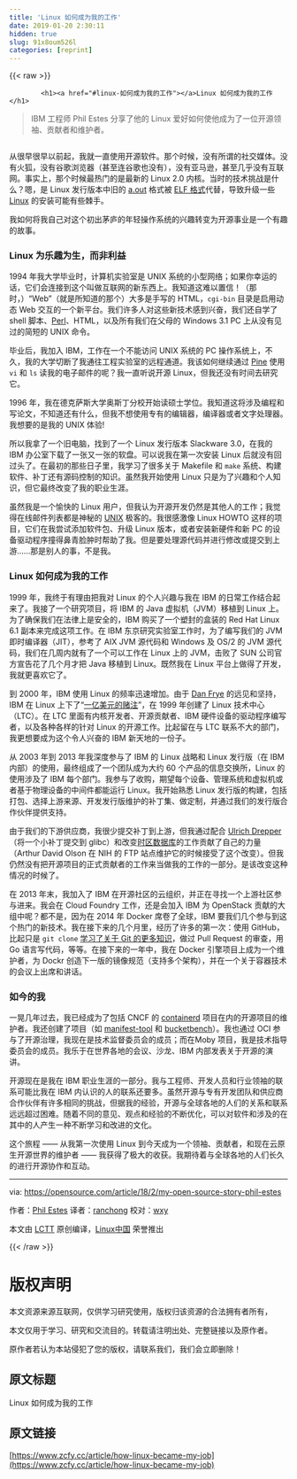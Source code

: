 ```yaml
---
title: 'Linux 如何成为我的工作' 
date: 2019-01-20 2:30:11
hidden: true
slug: 91x8oum526l
categories: [reprint]
---
```


{{< raw >}}

            <h1><a href="#linux-如何成为我的工作"></a>Linux 如何成为我的工作</h1>
<blockquote>
<p>IBM 工程师 Phil Estes 分享了他的 Linux 爱好如何使他成为了一位开源领袖、贡献者和维护者。</p>
</blockquote>
<p><a href="https://camo.githubusercontent.com/633172c58101d794231275a6c8f5f962bbc681cf/68747470733a2f2f6f70656e736f757263652e636f6d2f73697465732f64656661756c742f66696c65732f7374796c65732f696d6167652d66756c6c2d73697a652f7075626c69632f6c6561642d696d616765732f6c696e75785f70656e6775696e5f677265656e2e706e673f69746f6b3d454e64567a573232"><img src="http://p0.qhimg.com/t01d63748f054ebc126.png" alt=""></a></p>
<p>从很早很早以前起，我就一直使用开源软件。那个时候，没有所谓的社交媒体。没有火狐，没有谷歌浏览器（甚至连谷歌也没有），没有亚马逊，甚至几乎没有互联网。事实上，那个时候最热门的是最新的 Linux 2.0 内核。当时的技术挑战是什么？嗯，是 Linux 发行版本中旧的 <a href="https://en.wikipedia.org/wiki/A.out">a.out</a> 格式被 <a href="https://en.wikipedia.org/wiki/Executable_and_Linkable_Format">ELF 格式</a>代替，导致升级一些 <a href="https://opensource.com/node/19796">Linux</a> 的安装可能有些棘手。</p>
<p>我如何将我自己对这个初出茅庐的年轻操作系统的兴趣转变为开源事业是一个有趣的故事。</p>
<h3><a href="#linux-为乐趣为生而非利益"></a>Linux 为乐趣为生，而非利益</h3>
<p>1994 年我大学毕业时，计算机实验室是 UNIX 系统的小型网络；如果你幸运的话，它们会连接到这个叫做互联网的新东西上。我知道这难以置信！（那时，）“Web”（就是所知道的那个）大多是手写的 HTML，<code>cgi-bin</code> 目录是启用动态 Web 交互的一个新平台。我们许多人对这些新技术感到兴奋，我们还自学了 shell 脚本、<a href="https://opensource.com/node/25456">Perl</a>、HTML，以及所有我们在父母的 Windows 3.1 PC 上从没有见过的简短的 UNIX 命令。</p>
<p>毕业后，我加入 IBM，工作在一个不能访问 UNIX 系统的 PC 操作系统上，不久，我的大学切断了我通往工程实验室的远程通道。我该如何继续通过 <a href="https://opensource.com/article/17/10/alpine-email-client">Pine</a> 使用 <code>vi</code> 和 <code>ls</code> 读我的电子邮件的呢？我一直听说开源 Linux，但我还没有时间去研究它。</p>
<p>1996 年，我在德克萨斯大学奥斯丁分校开始读硕士学位。我知道这将涉及编程和写论文，不知道还有什么，但我不想使用专有的编辑器，编译器或者文字处理器。我想要的是我的 UNIX 体验!</p>
<p>所以我拿了一个旧电脑，找到了一个 Linux 发行版本 Slackware 3.0，在我的 IBM 办公室下载了一张又一张的软盘。可以说我在第一次安装 Linux 后就没有回过头了。在最初的那些日子里，我学习了很多关于 Makefile 和 <code>make</code> 系统、构建软件、补丁还有源码控制的知识。虽然我开始使用 Linux 只是为了兴趣和个人知识，但它最终改变了我的职业生涯。</p>
<p>虽然我是一个愉快的 Linux 用户，但我认为开源开发仍然是其他人的工作；我觉得在线邮件列表都是神秘的 <a href="https://opensource.com/node/22781">UNIX</a> 极客的。我很感激像 Linux HOWTO 这样的项目，它们在我尝试添加软件包、升级 Linux 版本，或者安装新硬件和新 PC 的设备驱动程序撞得鼻青脸肿时帮助了我。但是要处理源代码并进行修改或提交到上游……那是别人的事，不是我。</p>
<h3><a href="#linux-如何成为我的工作-1"></a>Linux 如何成为我的工作</h3>
<p>1999 年，我终于有理由把我对 Linux 的个人兴趣与我在 IBM 的日常工作结合起来了。我接了一个研究项目，将 IBM 的 Java 虚拟机（JVM）移植到 Linux 上。为了确保我们在法律上是安全的，IBM 购买了一个塑封的盒装的 Red Hat Linux 6.1 副本来完成这项工作。在 IBM 东京研究实验室工作时，为了编写我们的 JVM 即时编译器（JIT），参考了 AIX JVM 源代码和 Windows 及 OS/2 的 JVM 源代码，我们在几周内就有了一个可以工作在 Linux 上的 JVM，击败了 SUN 公司官方宣告花了几个月才把 Java 移植到 Linux。既然我在 Linux 平台上做得了开发，我就更喜欢它了。</p>
<p>到 2000 年，IBM 使用 Linux 的频率迅速增加。由于 <a href="https://www.linkedin.com/in/danieldfrye/">Dan Frye</a> 的远见和坚持，IBM 在 Linux 上下了“<a href="http://www-03.ibm.com/ibm/history/ibm100/us/en/icons/linux/">一亿美元的赌注</a>”，在 1999 年创建了 Linux 技术中心（LTC）。在 LTC 里面有内核开发者、开源贡献者、IBM 硬件设备的驱动程序编写者，以及各种各样的针对 Linux 的开源工作。比起留在与 LTC 联系不大的部门，我更想要成为这个令人兴奋的 IBM 新天地的一份子。</p>
<p>从 2003 年到 2013 年我深度参与了 IBM 的 Linux 战略和 Linux 发行版（在 IBM 内部）的使用，最终组成了一个团队成为大约 60 个产品的信息交换所，Linux 的使用涉及了 IBM 每个部门。我参与了收购，期望每个设备、管理系统和虚拟机或者基于物理设备的中间件都能运行 Linux。我开始熟悉 Linux 发行版的构建，包括打包、选择上游来源、开发发行版维护的补丁集、做定制，并通过我们的发行版合作伙伴提供支持。</p>
<p>由于我们的下游供应商，我很少提交补丁到上游，但我通过配合 <a href="https://www.linkedin.com/in/ulrichdrepper/">Ulrich Drepper</a> （将一个小补丁提交到 glibc）和改变<a href="https://en.wikipedia.org/wiki/Tz_database">时区数据库</a>的工作贡献了自己的力量（Arthur David Olson 在 NIH 的 FTP 站点维护它的时候接受了这个改变）。但我仍然没有把开源项目的正式贡献者的工作来当做我的工作的一部分。是该改变这种情况的时候了。</p>
<p>在 2013 年末，我加入了 IBM 在开源社区的云组织，并正在寻找一个上游社区参与进来。我会在 Cloud Foundry 工作，还是会加入 IBM 为 OpenStack 贡献的大组中呢？都不是，因为在 2014 年 Docker 席卷了全球，IBM 要我们几个参与到这个热门的新技术。我在接下来的几个月里，经历了许多的第一次：使用 GitHub，比起只是 <code>git clone</code> <a href="https://linux.cn/article-9319-1.html">学习了关于 Git 的更多知识</a>，做过 Pull Request 的审查，用 Go 语言写代码，等等。在接下来的一年中，我在 Docker 引擎项目上成为一个维护者，为 Dockr 创造下一版的镜像规范（支持多个架构），并在一个关于容器技术的会议上出席和讲话。</p>
<h3><a href="#如今的我"></a>如今的我</h3>
<p>一晃几年过去，我已经成为了包括 CNCF 的 <a href="https://github.com/containerd/containerd">containerd</a> 项目在内的开源项目的维护者。我还创建了项目（如 <a href="https://github.com/estesp/manifest-tool">manifest-tool</a> 和 <a href="https://github.com/estesp/bucketbench">bucketbench</a>）。我也通过 OCI 参与了开源治理，我现在是技术监督委员会的成员；而在Moby 项目，我是技术指导委员会的成员。我乐于在世界各地的会议、沙龙、IBM 内部发表关于开源的演讲。</p>
<p>开源现在是我在 IBM 职业生涯的一部分。我与工程师、开发人员和行业领袖的联系可能比我在 IBM 内认识的人的联系还要多。虽然开源与专有开发团队和供应商合作伙伴有许多相同的挑战，但据我的经验，开源与全球各地的人们的关系和联系远远超过困难。随着不同的意见、观点和经验的不断优化，可以对软件和涉及的在其中的人产生一种不断学习和改进的文化。</p>
<p>这个旅程 —— 从我第一次使用 Linux 到今天成为一个领袖、贡献者，和现在云原生开源世界的维护者 —— 我获得了极大的收获。我期待着与全球各地的人们长久的进行开源协作和互动。</p>
<hr>
<p>via: <a href="https://opensource.com/article/18/2/my-open-source-story-phil-estes">https://opensource.com/article/18/2/my-open-source-story-phil-estes</a></p>
<p>作者：<a href="https://opensource.com/users/estesp">Phil Estes</a> 译者：<a href="https://github.com/ranchong">ranchong</a> 校对：<a href="https://github.com/wxy">wxy</a></p>
<p>本文由 <a href="https://github.com/LCTT/TranslateProject">LCTT</a> 原创编译，<a href="https://linux.cn/">Linux中国</a> 荣誉推出</p>

          
{{< /raw >}}

# 版权声明
本文资源来源互联网，仅供学习研究使用，版权归该资源的合法拥有者所有，

本文仅用于学习、研究和交流目的。转载请注明出处、完整链接以及原作者。

原作者若认为本站侵犯了您的版权，请联系我们，我们会立即删除！

## 原文标题
Linux 如何成为我的工作

## 原文链接
[https://www.zcfy.cc/article/how-linux-became-my-job](https://www.zcfy.cc/article/how-linux-became-my-job)

